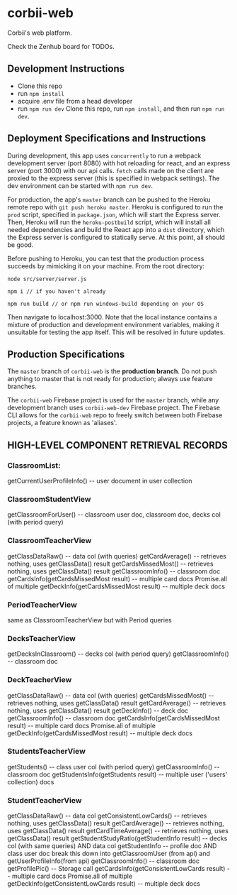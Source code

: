 # corbii-web
Corbii's web platform.

Check the Zenhub board for TODOs.

## Development Instructions

* Clone this repo
* run `npm install`
* acquire .env file from a head developer
* run `npm run dev`
Clone this repo, run `npm install`, and then run `npm run dev`.

## Deployment Specifications and Instructions

During development, this app uses `concurrently` to run a webpack development server (port 8080) with hot reloading for react, and an express server (port 3000) with our api calls. `fetch` calls made on the client are proxied to the express server (this is specified in webpack settings). The dev environment can be started with `npm run dev`.

For production, the app's `master` branch can be pushed to the Heroku remote repo with `git push heroku master`. Heroku is configured to run the `prod` script, specified in `package.json`, which will start the Express server. Then, Heroku will run the `heroku-postbuild` script, which will install all needed dependencies and build the React app into a `dist` directory, which the Express server is configured to statically serve. At this point, all should be good.

Before pushing to Heroku, you can test that the production process succeeds by mimicking it on your machine. From the root directory:

```
node src/server/server.js

npm i // if you haven't already

npm run build // or npm run windows-build depending on your OS
```

Then navigate to localhost:3000. Note that the local instance contains a mixture of production and development environment variables, making it unsuitable for testing the app itself. This will be resolved in future updates.

## Production Specifications

The `master` branch of `corbii-web` is the **production branch**. Do not push anything to master that is not ready for production; always use feature branches.

The `corbii-web` Firebase project is used for the `master` branch, while any development branch uses `corbii-web-dev` Firebase project. The Firebase CLI allows for the `corbii-web` repo to freely switch between both Firebase projects, a feature known as 'aliases'. 

## HIGH-LEVEL COMPONENT RETRIEVAL RECORDS

### ClassroomList:
getCurrentUserProfileInfo() -- user document in user collection

### ClassroomStudentView
getClassroomForUser() -- classroom user doc, classroom doc, decks col (with period query)

### ClassroomTeacherView
getClassDataRaw() -- data col (with queries)
getCardAverage() -- retrieves nothing, uses getClassData() result
getCardsMissedMost() -- retrieves nothing, uses getClassData() result
getClassroomInfo() -- classroom doc
getCardsInfo(getCardsMissedMost result) -- multiple card docs
Promise.all of multiple getDeckInfo(getCardsMissedMost result) -- multiple deck docs

### PeriodTeacherView
same as ClassroomTeacherView but with Period queries

### DecksTeacherView
getDecksInClassroom() -- decks col (with period query)
getClassroomInfo() -- classroom doc

### DeckTeacherView
getClassDataRaw() -- data col (with queries)
getCardsMissedMost() -- retrieves nothing, uses getClassData() result
getCardAverage() -- retrieves nothing, uses getClassData() result
getDeckInfo() -- deck doc
getClassroomInfo() -- classroom doc
getCardsInfo(getCardsMissedMost result) -- multiple card docs
Promise.all of multiple getDeckInfo(getCardsMissedMost result) -- multiple deck docs

### StudentsTeacherView
getStudents() -- class user col (with period query)
getClassroomInfo() -- classroom doc
getStudentsInfo(getStudents result) --  multiple user ('users' collection) docs

### StudentTeacherView
getClassDataRaw() -- data col 
getConsistentLowCards() -- retrieves nothing, uses getClassData() result
getCardAverage() -- retrieves nothing, uses getClassData() result
getCardTimeAverage() -- retrieves nothing, uses getClassData() result
getStudentStudyRatio(getStudentInfo result) -- decks col (with same queries) AND data col
getStudentInfo -- profile doc AND class user doc
  break this down into getClassroomUser (from api) and getUserProfileInfo(from api)
getClassroomInfo() -- classroom doc
getProfilePic() -- Storage call
getCardsInfo(getConsistentLowCards result) -- multiple card docs
Promise.all of multiple getDeckInfo(getConsistentLowCards result) -- multiple deck docs
